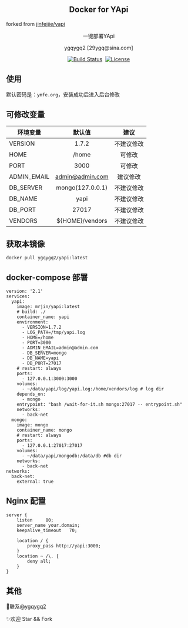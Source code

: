 <h2 align="center">Docker for YApi</h2>
<span class="text">forked from <a data-hovercard-type="repository" data-hovercard-url="/jinfeijie/yapi/hovercard" href="https://github.com/jinfeijie/yapi">jinfeijie/yapi</a></span>
<p align="center">一键部署YApi</p>

<p align="center">ygqygq2 [29ygq@sina.com] </p>

<p align="center">
<a href="https://travis-ci.org/ygqygq2/yapi"><img src="https://travis-ci.org/ygqygq2/yapi.svg?branch=master" alt="Build Status"></a>
<a href="https://cloud.docker.com/u/ygqygq2/repository/docker/ygqygq2/yapi"><img src="https://img.shields.io/docker/automated/ygqygq2/yapi.svg?style=flat-square" alt=""></a>
<a href="https://github.com/ygqygq2/yapi"><img src="https://img.shields.io/github/license/ygqygq2/yapi.svg?style=flat-square" alt="License"></a>
</p>


## 使用
默认密码是：`ymfe.org`，安装成功后进入后台修改

## 可修改变量
| 环境变量       | 默认值         | 建议         |
| ------------- |:-------------:|:-----------:|
| VERSION | 1.7.2  | 不建议修改   |
| HOME | /home | 可修改 |  
| PORT | 3000  | 可修改 | 
| ADMIN_EMAIL | admin@admin.com | 建议修改 | 
| DB_SERVER | mongo(127.0.0.1)  | 不建议修改 |
| DB_NAME | yapi  | 不建议修改 |
| DB_PORT | 27017 | 不建议修改|
| VENDORS | ${HOME}/vendors | 不建议修改  | 


## 获取本镜像
`docker pull ygqygq2/yapi:latest`

## docker-compose 部署
```
version: '2.1'
services:
  yapi:
    image: mrjin/yapi:latest
    # build: ./
    container_name: yapi
    environment:
      - VERSION=1.7.2
      - LOG_PATH=/tmp/yapi.log
      - HOME=/home
      - PORT=3000
      - ADMIN_EMAIL=admin@admin.com
      - DB_SERVER=mongo
      - DB_NAME=yapi
      - DB_PORT=27017
    # restart: always
    ports:
      - 127.0.0.1:3000:3000
    volumes:
      - ~/data/yapi/log/yapi.log:/home/vendors/log # log dir
    depends_on:
      - mongo
    entrypoint: "bash /wait-for-it.sh mongo:27017 -- entrypoint.sh"
    networks:
      - back-net
  mongo:
    image: mongo
    container_name: mongo
    # restart: always
    ports:
      - 127.0.0.1:27017:27017
    volumes:
      - ~/data/yapi/mongodb:/data/db #db dir
    networks:
      - back-net
networks:
  back-net:
    external: true
```

## Nginx 配置
```
server {
    listen     80;
    server_name your.domain;
    keepalive_timeout   70;

    location / {
        proxy_pass http://yapi:3000;
    }
    location ~ /\. {
        deny all;
    }
}
```

## 其他
📧联系[@ygqygq2](mailto29ygq@sina.com)

✨欢迎 Star && Fork
